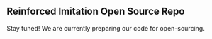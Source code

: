 ## Reinforced Imitation Open Source Repo
Stay tuned! We are currently preparing our code for open-sourcing. 
